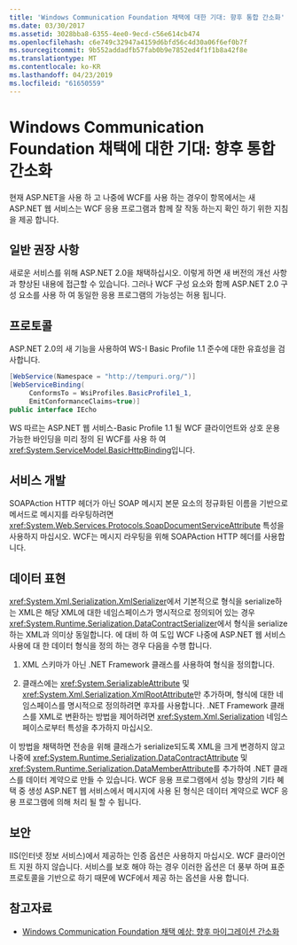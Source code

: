 ```yaml
---
title: 'Windows Communication Foundation 채택에 대한 기대: 향후 통합 간소화'
ms.date: 03/30/2017
ms.assetid: 3028bba8-6355-4ee0-9ecd-c56e614cb474
ms.openlocfilehash: c6e749c32947a4159d6bfd56c4d30a06f6ef0b7f
ms.sourcegitcommit: 9b552addadfb57fab0b9e7852ed4f1f1b8a42f8e
ms.translationtype: MT
ms.contentlocale: ko-KR
ms.lasthandoff: 04/23/2019
ms.locfileid: "61650559"
---
```

# <a name="anticipating-adopting-the-windows-communication-foundation-easing-future-integration"></a>Windows Communication Foundation 채택에 대한 기대: 향후 통합 간소화
현재 ASP.NET을 사용 하 고 나중에 WCF를 사용 하는 경우이 항목에서는 새 ASP.NET 웹 서비스는 WCF 응용 프로그램과 함께 잘 작동 하는지 확인 하기 위한 지침을 제공 합니다.  
  
## <a name="general-recommendations"></a>일반 권장 사항  
 새로운 서비스를 위해 ASP.NET 2.0을 채택하십시오. 이렇게 하면 새 버전의 개선 사항과 향상된 내용에 접근할 수 있습니다. 그러나 WCF 구성 요소와 함께 ASP.NET 2.0 구성 요소를 사용 하 여 동일한 응용 프로그램의 가능성는 허용 됩니다.  
  
## <a name="protocols"></a>프로토콜  
 ASP.NET 2.0의 새 기능을 사용하여 WS-I Basic Profile 1.1 준수에 대한 유효성을 검사합니다.  
  
```csharp  
[WebService(Namespace = "http://tempuri.org/")]  
[WebServiceBinding(  
     ConformsTo = WsiProfiles.BasicProfile1_1,  
     EmitConformanceClaims=true)]  
public interface IEcho  
```  
  
 WS 따르는 ASP.NET 웹 서비스-Basic Profile 1.1 될 WCF 클라이언트와 상호 운용 가능한 바인딩을 미리 정의 된 WCF를 사용 하 여 <xref:System.ServiceModel.BasicHttpBinding>입니다.  
  
## <a name="service-development"></a>서비스 개발  
 SOAPAction HTTP 헤더가 아닌 SOAP 메시지 본문 요소의 정규화된 이름을 기반으로 메서드로 메시지를 라우팅하려면 <xref:System.Web.Services.Protocols.SoapDocumentServiceAttribute> 특성을 사용하지 마십시오. WCF는 메시지 라우팅을 위해 SOAPAction HTTP 헤더를 사용합니다.  
  
## <a name="data-representation"></a>데이터 표현  
 <xref:System.Xml.Serialization.XmlSerializer>에서 기본적으로 형식을 serialize하는 XML은 해당 XML에 대한 네임스페이스가 명시적으로 정의되어 있는 경우 <xref:System.Runtime.Serialization.DataContractSerializer>에서 형식을 serialize하는 XML과 의미상 동일합니다. 에 대비 하 여 도입 WCF 나중에 ASP.NET 웹 서비스 사용에 대 한 데이터 형식을 정의 하는 경우 다음을 수행 합니다.  
  
1. XML 스키마가 아닌 .NET Framework 클래스를 사용하여 형식을 정의합니다.  
  
2. 클래스에는 <xref:System.SerializableAttribute> 및 <xref:System.Xml.Serialization.XmlRootAttribute>만 추가하며, 형식에 대한 네임스페이스를 명시적으로 정의하려면 후자를 사용합니다. .NET Framework 클래스를 XML로 변환하는 방법을 제어하려면 <xref:System.Xml.Serialization> 네임스페이스로부터 특성을 추가하지 마십시오.  
  
 이 방법을 채택하면 전송을 위해 클래스가 serialize되도록 XML을 크게 변경하지 않고 나중에 <xref:System.Runtime.Serialization.DataContractAttribute> 및 <xref:System.Runtime.Serialization.DataMemberAttribute>를 추가하여 .NET 클래스를 데이터 계약으로 만들 수 있습니다. WCF 응용 프로그램에서 성능 향상의 기타 혜택 중 생성 ASP.NET 웹 서비스에서 메시지에 사용 된 형식은 데이터 계약으로 WCF 응용 프로그램에 의해 처리 될 할 수 됩니다.  
  
## <a name="security"></a>보안  
 IIS(인터넷 정보 서비스)에서 제공하는 인증 옵션은 사용하지 마십시오. WCF 클라이언트 지원 하지 않습니다. 서비스를 보호 해야 하는 경우 이러한 옵션은 더 풍부 하며 표준 프로토콜을 기반으로 하기 때문에 WCF에서 제공 하는 옵션을 사용 합니다.  
  
## <a name="see-also"></a>참고자료

- [Windows Communication Foundation 채택 예상: 향후 마이그레이션 간소화](../../../../docs/framework/wcf/feature-details/anticipating-adopting-wcf-migration.md)
